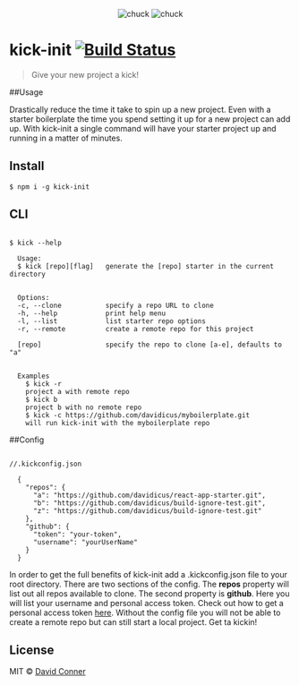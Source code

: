 
<div align="center">

![chuck](https://s3-us-west-2.amazonaws.com/s.cdpn.io/65463/chuck.png)   ![chuck](https://s3-us-west-2.amazonaws.com/s.cdpn.io/65463/chuck.png)


</div>

# kick-init  [![Build Status](https://travis-ci.org/davidicus/awesome-project.svg?branch=master)](https://travis-ci.org/davidicus/awesome-project)
> Give your new project a kick!


##Usage

Drastically reduce the time it take to spin up a new project. Even with a starter boilerplate the time you spend setting it up for a new project can add up. With kick-init a single command will have your starter project up and running in a matter of minutes.   


## Install

```
$ npm i -g kick-init
```


## CLI

```

$ kick --help

  Usage:
  $ kick [repo][flag]   generate the [repo] starter in the current directory


  Options:
  -c, --clone           specify a repo URL to clone
  -h, --help            print help menu
  -l, --list            list starter repo options
  -r, --remote          create a remote repo for this project

  [repo]                specify the repo to clone [a-e], defaults to "a"


  Examples
    $ kick -r
    project a with remote repo
    $ kick b
    project b with no remote repo
    $ kick -c https://github.com/davidicus/myboilerplate.git
    will run kick-init with the myboilerplate repo

```

##Config



```

//.kickconfig.json

  {
    "repos": {
      "a": "https://github.com/davidicus/react-app-starter.git",
      "b": "https://github.com/davidicus/build-ignore-test.git",
      "z": "https://github.com/davidicus/build-ignore-test.git"
    },
    "github": {
      "token": "your-token",
      "username": "yourUserName"
    }
  }

```

In order to get the full benefits of kick-init add a .kickconfig.json file to your root directory. There are two sections of the config. The **repos** property will list out all repos available to clone. The second property is **github**. Here you will list your username and personal access token. Check out how to get a personal access token [here](https://help.github.com/articles/creating-a-personal-access-token-for-the-command-line/). Without the config file you will not be able to create a remote repo but can still start a local project. Get ta kickin!

## License

MIT © [David Conner](http://david-conner.com)
